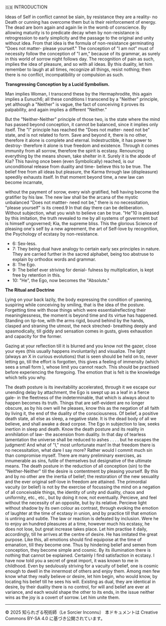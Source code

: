 #
🇬🇧 INTRODUCTION

Ideas of Self in conflict cannot be slain, by resistance they are a reality- no Death or cunning has
overcome them but is their reinforcement of energy. The dead are born again and again lie in the
womb of conscience. By allowing maturity is to predicate decay when by non-resistance is
retrogression to early simplicity and the passage to the original and unity without idea. From that idea
is the formula of non-resistance germinating "Does not matter- please yourself."
The conception of "I am not" must of necessity follow the conception of "I am," because of its
grammar, as surely in this world of sorrow night follows day. The recognition of pain as such, implies
the idea of pleasure, and so with all ideas. By this duality, let him remember to laugh at all times,
recognize all things, resist nothing; then there is no conflict, incompatibility or compulsion as such.

**Transgressing Conception by a Lucid Symbolism.**

Man implies Woman, I transcend these by the Hermaphrodite, this again implies a Eunuch6; all these
conditions I transcend by a "Neither" principle, yet although a "Neither" is vague, the fact of
conceiving it proves its palpability, and again implies a different "Neither."

But the "Neither-Neither" principle of those two, is the state where the mind has passed beyond
conception, it cannot be balanced, since it implies only itself. The "I" principle has reached the "Does
not matter- need not be" state, and is not related to form. Save and beyond it, there is no other,
therefore it alone is complete and eternal. Indestructible, it has power to destroy- therefore it alone is
true freedom and existence. Through it comes immunity from all sorrow, therefore the spirit is
ecstasy. Renouncing everything by the means shown, take shelter in it. Surely it is the abode of Kia?
This having once been (even Symbolically) reached, is our unconditional release from duality and
time- believe this to be true. The belief free from all ideas but pleasure, the Karma through law
(displeasure) speedily exhausts itself. In that moment beyond time, a new law can become incarnate,

without the payment of sorow, every wish gratified, he8 having become the gratifier by his law. The
new law shall be the arcana of the mystic unbalanced "Does not mattter- need not be," there is no
necessitation, "please yourself" is its creed.9
In that day there can be deliberation. Without subjection, what you wish to believe can be true.
"He"10 is pleased by this imitation, the truth revealed to me by all systems of government but is
himself ungoverned; Kia, the supreme bliss. This the glorious Science of pleasing one's self by a new
agreement, the art of Self-love by recognition, the Psychology of ecstasy by non-resistance.

- 6: Sex-less.
- 7: They being dual have analogy to certain early sex principles in nature. They are carried further in the sacred alphabet, being too abstruse to explain by orthodox words and grammar.
- 8: The Ego.
- 9: The belief ever striving for denial- fulness by multiplication, is kept free by retention in this.
- 10: "He", the Ego, now becomes the "Absolute."

**The Ritual and Doctrine**

Lying on your back lazily, the body expressing the condition of yawning, suspiring while conceiving
by smiling, that is the idea of the posture. Forgetting time with those things which were essentialreflecting
their meaninglessness, the moment is beyond time and its virtue has happened.
Standing on tip-toe, with the arms rigid, bound behind by the hands, clasped and straning the utmost,
the neck streched- breathing deeply and spasmodically, till giddy and sensation comes in gusts, gives
exhaustion and capacity for the former.

Gazing at your reflection till it is blurred and you know not the gazer, close your eyes (this usually
happens involuntarily) and visualize. The light (always an X in curious evolutions) that is seen
should be held on to, never letting go, till the effort is forgotten, this gives a feeling of immensity
(which sees a small form ), whose limit you cannot reach. This should be practised before
experiencing the foregoing. The emotion that is felt is the knowledge which tells you why.


The death posture is its inevitability accelerated, through it we escape our unending delay by
attachment, the Ego is swept up as a leaf in a fierce gale- in the fleetness of the indeterminable, that
which is always about to happen becomes its truth. Things that are self-evident are no longer
obscure, as by his own will he pleases, know this as the negation of all faith by living it, the end of
the duality of the consciousness. Of belief, a positive death state, all else as sleep, a negative state. It
is the dead body of all we believe, and shall awake a dead corpse. The Ego in subjection to law,
seeks inertion in sleep and death. Know the death posture and its reality in annihilation of law- the
ascension from duality. In that day of tearless lamentation the universe shall be reduced to ashes . . . .
but he escapes the judgment! And what of "I," most unfortunate man! In that freedom there is no
necessitation, what dare I say more? Rather would I commit much sin than compromise myself. There
are many preliminary exercises, as innumerable as sins, futile of themselves but designative of the
ultimate means. The death posture in the reduction of all conception (sin) to the "Neither-Neither"
till the desire is contentment by pleasing yourself. By this and by no other are the inertia of belief;
the restoration of the new sexuality and the ever original self-love in freedom are attained. The
primordial vacuity (or belief) is not by the exercise of focussing the mind on a negation of all
conceivable things, the identity of unity and duality, chaos and uniformity, etc., etc., but by doing it
now, not eventually. Percieve, and feel without the necessity of an opposite, but by its relative.
Percieve light without shadow by its own colour as contrast, through evoking the emotion of laughter
at the time of ecstasy in union, and by practice till that emotion is untiring and subtle. The law or
reaction is defeated by inclusion. Were he to enjoy an hundred pleasures at a time, however much his
ecstasy, he does not lose, but great increase takes place. Let him practise it daily, accordingly, till he
arrives at the centre of desire. He has imitated the great purpose. Like this, all emotions should find
equipoise at the time of emanation, till they become one. Thus by hindering belief and semen from
conception, they become simple and cosmic. By its illumination there is nothing that cannot be
explained. Certainly I find satisfaction in ecstasy. I have now told you a secret of great import, it was
known to me in childhood. Even by sedulously striving for a vacuity of belief, one is cosmic enough
to dwell in the innermost of others and enjoy them. Among men few know what they really believe
or desire, let him begin, who would know, by locating his belief till he sees his will. Existing as dual,
they are identical in desire, by their duality there is no control, for will and belief are ever at
variance, and each would shape the other to its ends, in the issue neither wins as the joy is a covert of
sorrow. Let him unite them.

---

© 2025 知られざる呪術師（Le Sorcier Inconnu）
本ドキュメントは Creative Commons BY-SA 4.0 に基づき公開されています。

